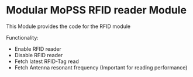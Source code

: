 # Modular MoPSS RFID reader Module

This Module provides the code for the RFID module

Functionality:
- Enable RFID reader
- Disable RFID reader
- Fetch latest RFID-Tag read
- Fetch Antenna resonant frequency (Important for reading performance)
